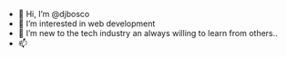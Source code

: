 - 👋 Hi, I’m @djbosco
- 👀 I’m interested in web development
- 🌱 I’m new to the tech industry an always willing to learn from others..
- 📫 

<!---
djbosco/djbosco is a ✨ special ✨ repository because its `README.md` (this file) appears on your GitHub profile.
You can click the Preview link to take a look at your changes.
--->
